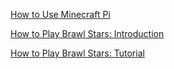 [How to Use Minecraft Pi](how-to-use-minecraft-pi.md)

[How to Play Brawl Stars: Introduction](how-to-play-brawl-stars.md)

[How to Play Brawl Stars: Tutorial](how-to-play-brawl-stars-tutorial.md)